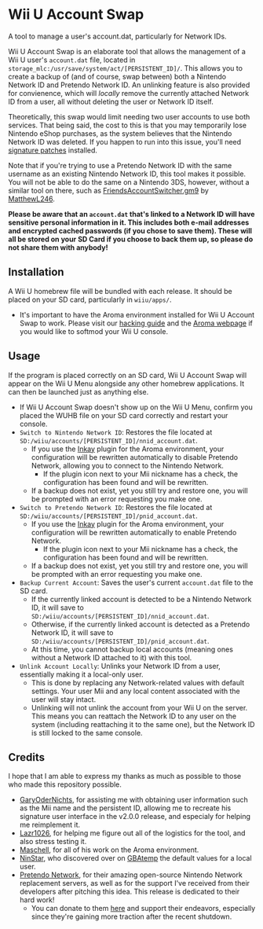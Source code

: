 # Wii U Account Swap

A tool to manage a user's account.dat, particularly for Network IDs.

Wii U Account Swap is an elaborate tool that allows the management of a Wii U user's `account.dat` file, located in `storage_mlc:/usr/save/system/act/[PERSISTENT_ID]/`. This allows you to create a backup of (and of course, swap between) both a Nintendo Network ID and Pretendo Network ID. An unlinking feature is also provided for convienence, which will *locally* remove the currently attached Network ID from a user, all without deleting the user or Network ID itself.

Theoretically, this swap would limit needing two user accounts to use both services. That being said, the cost to this is that you may temporarily lose Nintendo eShop purchases, as the system believes that the Nintendo Network ID was deleted. If you happen to run into this issue, you'll need [signature patches](https://github.com/marco-calautti/SigpatchesModuleWiiU) installed.

Note that if you're trying to use a Pretendo Network ID with the same username as an existing Nintendo Network ID, this tool makes it possible. You will not be able to do the same on a Nintendo 3DS, however, without a similar tool on there, such as [FriendsAccountSwitcher.gm9](https://github.com/MatthewL246/pretendo-docker/blob/main/console-files/FriendsAccountSwitcher.gm9) by [MatthewL246](https://github.com/MatthewL246).

**Please be aware that an `account.dat` that's linked to a Network ID will have sensitive personal information in it. This includes both e-mail addresses and encrypted cached passwords (if you chose to save them). These will all be stored on your SD Card if you choose to back them up, so please do not share them with anybody!**

## Installation
A Wii U homebrew file will be bundled with each release. It should be placed on your SD card, particularly in `wiiu/apps/`.
* It's important to have the Aroma environment installed for Wii U Account Swap to work. Please visit our [hacking guide](https://wiiu.hacks.guide/) and the [Aroma webpage](https://aroma.foryour.cafe/) if you would like to softmod your Wii U console.

## Usage
If the program is placed correctly on an SD card, Wii U Account Swap will appear on the Wii U Menu alongside any other homebrew applications. It can then be launched just as anything else.
* If Wii U Account Swap doesn't show up on the Wii U Menu, confirm you placed the WUHB file on your SD card correctly and restart your console.
* `Switch to Nintendo Network ID`: Restores the file located at `SD:/wiiu/accounts/[PERSISTENT_ID]/nnid_account.dat`.
    * If you use the [Inkay](https://github.com/PretendoNetwork/Inkay) plugin for the Aroma environment, your configuration will be rewritten automatically to disable Pretendo Network, allowing you to connect to the Nintendo Network.
        * If the plugin icon next to your Mii nickname has a check, the configuration has been found and will be rewritten.
    * If a backup does not exist, yet you still try and restore one, you will be prompted with an error requesting you make one.
* `Switch to Pretendo Network ID`: Restores the file located at `SD:/wiiu/accounts/[PERSISTENT_ID]/pnid_account.dat`.
    * If you use the [Inkay](https://github.com/PretendoNetwork/Inkay) plugin for the Aroma environment, your configuration will be rewritten automatically to enable Pretendo Network.
        * If the plugin icon next to your Mii nickname has a check, the configuration has been found and will be rewritten.
    * If a backup does not exist, yet you still try and restore one, you will be prompted with an error requesting you make one.
* `Backup Current Account`: Saves the user's current `account.dat` file to the SD card.
    * If the currently linked account is detected to be a Nintendo Network ID, it will save to `SD:/wiiu/accounts/[PERSISTENT_ID]/nnid_account.dat`.
    * Otherwise, if the currently linked account is detected as a Pretendo Network ID, it will save to `SD:/wiiu/accounts/[PERSISTENT_ID]/pnid_account.dat`.
    * At this time, you cannot backup local accounts (meaning ones without a Network ID attached to it) with this tool.
* `Unlink Account Locally`: Unlinks your Network ID from a user, essentially making it a local-only user.
    * This is done by replacing any Network-related values with default settings. Your user Mii and any local content associated with the user will stay intact.
    * Unlinking will not unlink the account from your Wii U on the server. This means you can reattach the Network ID to any user on the system (including reattaching it to the same one), but the Network ID is still locked to the same console.

## Credits
I hope that I am able to express my thanks as much as possible to those who made this repository possible.
* [GaryOderNichts](https://github.com/GaryOderNichts), for assisting me with obtaining user information such as the Mii name and the persistent ID, allowing me to recreate his signature user interface in the v2.0.0 release, and especialy for helping me reimplement it.
* [Lazr1026](https://github.com/Lazr1026), for helping me figure out all of the logistics for the tool, and also stress testing it.
* [Maschell](https://github.com/Maschell), for all of his work on the Aroma environment.
* [NinStar](https://github.com/ninstar), who discovered over on [GBAtemp](https://gbatemp.net/threads/deleting-wii-u-user-without-nid-password.493387/page-5) the default values for a local user.
* [Pretendo Network](https://github.com/PretendoNetwork/), for their amazing open-source Nintendo Network replacement servers, as well as for the support I've received from their developers after pitching this idea. This release is dedicated to their hard work!
    * You can donate to them [here](https://pretendo.network/account/upgrade) and support their endeavors, especially since they're gaining more traction after the recent shutdown.